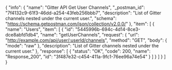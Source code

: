 {
  "info": {
    "name": "Gitter API Get User Channels",
    "_postman_id": "7f4132c9-61f3-46dd-a254-43feb256bbb7",
    "description": "List of Gitter channels nested under the current user.",
    "schema": "https://schema.getpostman.com/json/collection/v2.0.0/"
  },
  "item": [
    {
      "name": "Users",
      "item": [
        {
          "id": "5445996b-694c-4d14-8ce3-dce8abfd1db4",
          "name": "getUserChannels",
          "request": {
            "url": "http://example.com/api/user/:userId/channels",
            "method": "GET",
            "body": {
              "mode": "raw"
            },
            "description": "List of Gitter channels nested under the current user."
          },
          "response": [
            {
              "status": "OK",
              "code": 200,
              "name": "Response_200",
              "id": "3f487e32-c454-411a-9fc1-76ee96a74e54"
            }
          ]
        }
      ]
    }
  ]
}